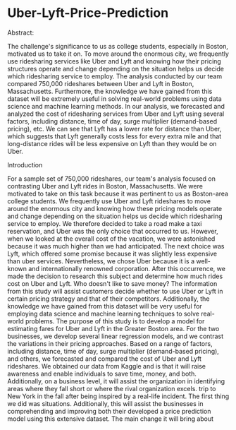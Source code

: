 # Uber-Lyft-Price-Prediction

Abstract:

The challenge's significance to us as college students, especially in Boston, motivated us to take it on. To move around the enormous city, we frequently use ridesharing services like Uber and Lyft and knowing how their pricing structures operate and change depending on the situation helps us decide which ridesharing service to employ. The analysis conducted by our team compared 750,000 rideshares between Uber and Lyft in Boston, Massachusetts. Furthermore, the knowledge we have gained from this dataset will be extremely useful in solving real-world problems using data science and machine learning methods. In our analysis, we forecasted and analyzed the cost of ridesharing services from Uber and Lyft using several factors, including distance, time of day, surge multiplier (demand-based pricing), etc. We can see that Lyft has a lower rate for distance than Uber, which suggests that Lyft generally costs less for every extra mile and that long-distance rides will be less expensive on Lyft than they would be on Uber.

Introduction


For a sample set of 750,000 rideshares, our team's analysis focused on contrasting Uber and Lyft rides in Boston, Massachusetts. We were motivated to take on this task because it was pertinent to us as Boston-area college students. We frequently use Uber and Lyft rideshares to move around the enormous city and knowing how these pricing models operate and change depending on the situation helps us decide which ridesharing service to employ. We therefore decided to take a road
make a taxi reservation, and Uber was the only choice that occurred to us. However, when we looked at the overall cost of the vacation, we were astonished because it was much higher than we had anticipated. The next choice was Lyft, which offered some promise because it was slightly less expensive than uber services. Nevertheless, we chose Uber because it is a well-known and internationally renowned corporation. After this occurrence, we made the decision to research this subject and determine how much rides cost on Uber and Lyft. Who doesn't like to save money? The information from this study will assist customers decide whether to use Uber or Lyft in certain
pricing strategy and that of their competitors. Additionally, the knowledge we have gained from this dataset will be very useful for employing data science and machine learning techniques to solve real-world problems. The purpose of this study is to develop a model for estimating fares for Uber and Lyft in the Greater Boston area. For the two businesses, we develop several linear regression models, and we contrast the variations in their pricing approaches. Based on a range of factors, including distance, time of day, surge multiplier (demand-based pricing), and others, we forecasted and compared the cost of Uber and Lyft rideshares. We obtained our data from Kaggle and
is that it will raise awareness and enable individuals to save time, money, and both. Additionally, on a business level, it will assist the organization in identifying areas where they fall short or where the rival organization excels.
trip to New York in the fall after being inspired by a real-life incident.
The first thing we did was
situations.
Additionally, this will assist the businesses in comprehending and improving both their
developed a price prediction model using this extensive dataset.
The main change it will bring about
